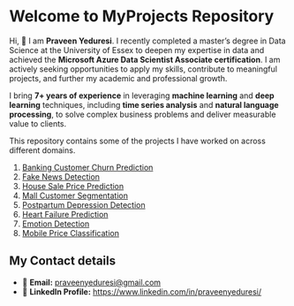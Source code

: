 # Welcome to MyProjects Repository

Hi, 👋 I am **Praveen Yeduresi**. I recently completed a master’s degree in Data Science at the University of Essex to deepen my expertise in data and achieved the **Microsoft Azure Data Scientist Associate certification**. I am actively seeking opportunities to apply my skills, contribute to meaningful projects, and further my academic and professional growth.

I bring **7+ years of experience** in leveraging **machine learning** and **deep learning** techniques, including **time series analysis** and **natural language processing**, to solve complex business problems and deliver measurable value to clients.

This repository contains some of the projects I have worked on across different domains.
1. [Banking Customer Churn Prediction](./Banking_CustomerChurn_Prediction)
2. [Fake News Detection](./Fake_or_True_News)
3. [House Sale Price Prediction](./House_sale_Price_Prediction)
4. [Mall Customer Segmentation](./Mall%20Customer%20Segmentation)
5. [Postpartum Depression Detection](./Postpartum-Depression-Detection)
6. [Heart Failure Prediction](./Heart%20failure%20prediction)
7. [Emotion Detection](./Emotion%20Detection)
8. [Mobile Price Classification](./Mobile%20Price%20Prediction)

## My Contact details
- 📧 **Email:** praveenyeduresi@gmail.com
- 💼 **LinkedIn Profile:** https://www.linkedin.com/in/praveenyeduresi/


